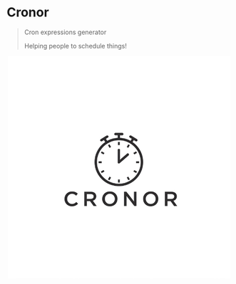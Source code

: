 # Cronor

> Cron expressions generator
>
> Helping people to schedule things!

<p align="center">
  <img src=".github/images/cronor-app.png" alt="Image of a clock with the name Cronor" />
</p>
